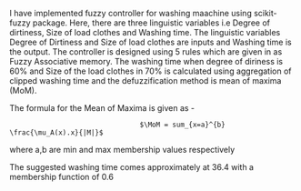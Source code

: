 I have implemented fuzzy controller for washing maachine using scikit-fuzzy package. Here, there are three linguistic variables i.e Degree of dirtiness, Size of load clothes and Washing time. The linguistic variables Degree of Dirtiness and Size of load clothes are inputs and Washing time is the output. The controller is designed using 5 rules which are given in as Fuzzy Associative memory. The washing time when degree of diriness is 60% and Size of the load clothes in 70% is calculated using aggregation of clipped washing time and the defuzzification method is mean of maxima (MoM). 

The formula for the Mean of Maxima is given as -

                                    $\MoM = sum_{x=a}^{b} \frac{\mu_A(x).x}{|M|}$

where a,b are min and max membership values respectively

The suggested washing time comes approximately at 36.4 with a membership function of 0.6